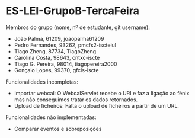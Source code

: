 # ES-LEI-GrupoB-TercaFeira

Membros do grupo (nome, nº de estudante, git username):
  - João Palma, 61209, joaopalma61209
  - Pedro Fernandes, 93262, pmcfs2-iscteiul
  - Tiago Zheng, 87734, TiagoZheng
  - Carolina Costa, 98643, cntxc-iscte
  - Tiago G. Pereira, 98014, tiagopereira2000
  - Gonçalo Lopes, 99370, gfcls-iscte
  
Funcionalidades incompletas:
  - Importar webcal: O WebcalServlet recebe o URI e faz a ligação ao fénix mas não conseguimos tratar os dados retornados.
  - Upload de ficheiros: Falta o upload de ficheiros a partir de um URL.

Funcionalidades não implementadas:
  - Comparar eventos e sobreposições
